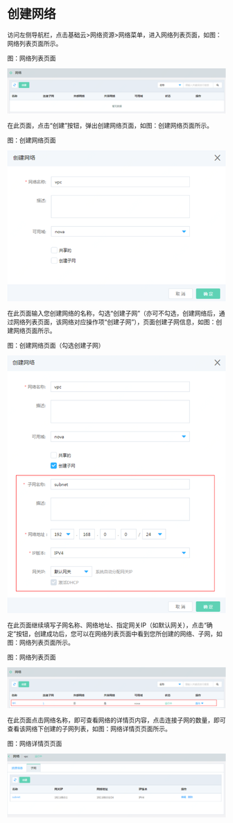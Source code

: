 # 创建网络

访问左侧导航栏，点击基础云>网络资源>网络菜单，进入网络列表页面，如图：网络列表页面所示。

图：网络列表页面

![Create-Network-1](../../../../image/JDStack-HCI/Create-Network-1.png)

在此页面，点击“创建”按钮，弹出创建网络页面，如图：创建网络页面所示。

图：创建网络页面

![Create-Network-2](../../../../image/JDStack-HCI/Create-Network-2.png)

在此页面输入您创建网络的名称，勾选“创建子网”（亦可不勾选，创建网络后，通过网络列表页面，该网络对应操作项“创建子网”），页面创建子网信息，如图：创建网络页面所示。

图：创建网络页面（勾选创建子网）

![Create-Network-3](../../../../image/JDStack-HCI/Create-Network-3.png)

在此页面继续填写子网名称、网络地址、指定网关IP（如默认网关），点击“确定”按钮，创建成功后，您可以在网络列表页面中看到您所创建的网络、子网，如图：网络列表页面所示。

图：网络列表页面

![Create-Network-4](../../../../image/JDStack-HCI/Create-Network-4.png)

在此页面点击网络名称，即可查看网络的详情页内容，点击连接子网的数量，即可查看该网络下创建的子网列表，如图：网络详情页页面所示。

图：网络详情页页面

![Create-Network-5](../../../../image/JDStack-HCI/Create-Network-5.png)



